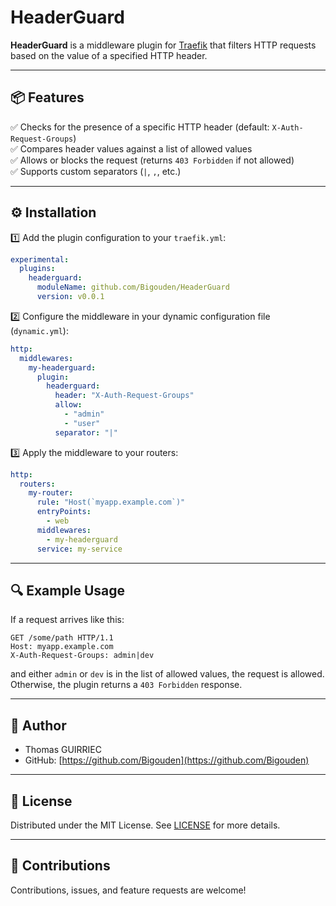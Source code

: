 
# HeaderGuard

**HeaderGuard** is a middleware plugin for [Traefik](https://traefik.io) that filters HTTP requests based on the value of a specified HTTP header.

---

## 📦 Features

✅ Checks for the presence of a specific HTTP header (default: `X-Auth-Request-Groups`)  
✅ Compares header values against a list of allowed values  
✅ Allows or blocks the request (returns `403 Forbidden` if not allowed)  
✅ Supports custom separators (`|`, `,`, etc.)

---

## ⚙️ Installation

1️⃣ Add the plugin configuration to your `traefik.yml`:

```yaml
experimental:
  plugins:
    headerguard:
      moduleName: github.com/Bigouden/HeaderGuard
      version: v0.0.1
```

2️⃣ Configure the middleware in your dynamic configuration file (`dynamic.yml`):

```yaml
http:
  middlewares:
    my-headerguard:
      plugin:
        headerguard:
          header: "X-Auth-Request-Groups"
          allow:
            - "admin"
            - "user"
          separator: "|"
```

3️⃣ Apply the middleware to your routers:

```yaml
http:
  routers:
    my-router:
      rule: "Host(`myapp.example.com`)"
      entryPoints:
        - web
      middlewares:
        - my-headerguard
      service: my-service
```

---

## 🔍 Example Usage

If a request arrives like this:

```http
GET /some/path HTTP/1.1
Host: myapp.example.com
X-Auth-Request-Groups: admin|dev
```

and either `admin` or `dev` is in the list of allowed values, the request is allowed. Otherwise, the plugin returns a `403 Forbidden` response.


---

## 👤 Author

- Thomas GUIRRIEC
- GitHub: [https://github.com/Bigouden](https://github.com/Bigouden)

---

## 📄 License

Distributed under the MIT License. See [LICENSE](./LICENSE) for more details.

---

## 🤝 Contributions

Contributions, issues, and feature requests are welcome!

